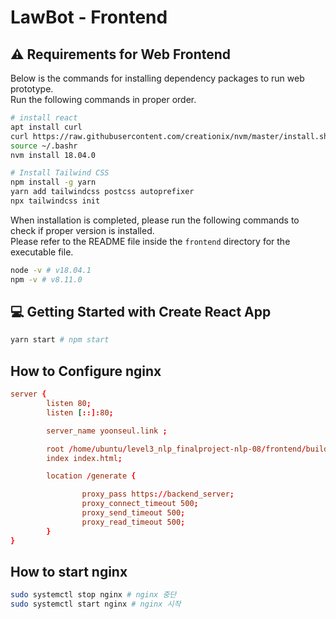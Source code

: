 # LawBot - Frontend

## ⚠️ Requirements for Web Frontend

Below is the commands for installing dependency packages to run web prototype. <br/>
Run the following commands in proper order.
```bash
# install react
apt install curl 
curl https://raw.githubusercontent.com/creationix/nvm/master/install.sh | bash 
source ~/.bashr
nvm install 18.04.0

# Install Tailwind CSS
npm install -g yarn
yarn add tailwindcss postcss autoprefixer 
npx tailwindcss init
```

When installation is completed, please run the following commands to check if proper version is installed. <br/>
Please refer to the README file inside the `frontend` directory for the executable file.

```bash
node -v # v18.04.1
npm -v # v8.11.0 
```

## 💻 Getting Started with Create React App 

```bash
yarn start # npm start
```

## How to Configure nginx 
```conf
server {
        listen 80;
        listen [::]:80;

        server_name yoonseul.link ;

        root /home/ubuntu/level3_nlp_finalproject-nlp-08/frontend/build;
        index index.html;

        location /generate {

                proxy_pass https://backend_server;
                proxy_connect_timeout 500;
                proxy_send_timeout 500;
                proxy_read_timeout 500;
        }
}
```


## How to start nginx
```bash
sudo systemctl stop nginx # nginx 중단
sudo systemctl start nginx # nginx 시작
``````